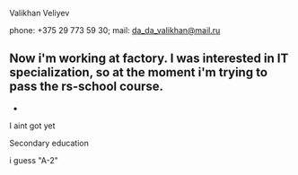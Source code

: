 Valikhan Veliyev

phone: +375 29 773 59 30; mail: da_da_valikhan@mail.ru

Now i'm working at factory. I was interested in IT specialization, so at the moment i'm trying to pass the rs-school course.
-
-
I aint got yet 

Secondary education 

i guess "A-2" 
